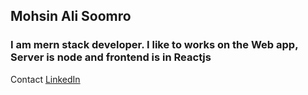 ## Mohsin Ali Soomro

### I am mern stack developer. I like to works on the Web app, Server is node and frontend is in Reactjs

Contact [LinkedIn](https://www.linkedin.com/in/mohsin-ali-soomro/)
